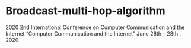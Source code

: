 # Broadcast-multi-hop-algorithm
2020 2nd International Conference on Computer Communication and the Internet
“Computer Communication and the Internet”
June 26th – 28th , 2020
